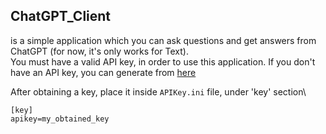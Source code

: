 ## ChatGPT_Client
is a simple application which you can ask questions and get answers from ChatGPT (for now, it's only works for Text).\
You must have a valid API key, in order to use this application. If you don't have an API key, you can generate from [here](https://platform.openai.com/overview)

After obtaining a key, place it inside ```APIKey.ini``` file, under 'key' section\
```
[key]
apikey=my_obtained_key
```
